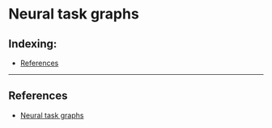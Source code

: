 # Neural task graphs

## Indexing:
- [References](#References)
---

## References
- [Neural task graphs](https://arxiv.org/pdf/1807.03480.pdf)
